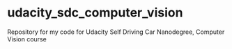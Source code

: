 # udacity_sdc_computer_vision
Repository for my code for Udacity Self Driving Car Nanodegree, Computer Vision course

